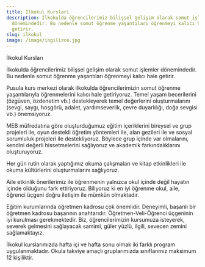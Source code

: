 ```yaml
---
title: İlkokul Kursları
description: İlkokulda öğrencilerimiz bilişsel gelişim olarak somut işlemler
  dönemindedir. Bu nedenle somut öğrenme yaşantıları öğrenmeyi kalıcı hale
  getirir.
slug: ilkokul
image: /image/ingilizce.jpg
---
```


İlkokul Kursları

İlkokulda öğrencilerimiz bilişsel gelişim olarak somut işlemler dönemindedir. Bu nedenle somut öğrenme yaşantıları öğrenmeyi kalıcı hale getirir.

Pusula kurs merkezi olarak ilkokulda öğrencilerimizin somut öğrenme yaşantılarıyla öğrenmelerini kalıcı hale getiriyoruz. Temel yaşam becerilerini (özgüven, özdenetim vb.) destekleyerek temel değerlerini oluşturmalarını (sevgi, saygı, hoşgörü, adalet, yardımseverlik, çevre duyarlılığı, doğa sevgisi vb.) önemsiyoruz.

MEB müfredatına göre oluşturduğumuz eğitim içeriklerini bireysel ve grup projeleri ile, oyun destekli öğretim yöntemleri ile, alan gezileri ile ve sosyal sorumluluk projeleri ile destekliyoruz. Böylece grup içinde var olmalarını, kendini değerli hissetmelerini sağlıyoruz ve akademik farkındalıklarını oluşturuyoruz.

Her gün rutin olarak yaptığımız okuma çalışmaları ve kitap etkinlikleri ile okuma kültürlerini oluşturmalarını sağlıyoruz.

Aile etkinlik önerilerimiz ile öğrenmenin yalnızca okul içinde değil hayatın içinde olduğunu fark ettiriyoruz. Biliyoruz ki en iyi öğrenme okul, aile, öğrenci üçgeni doğru iletişim ile mümkün olmaktadır.

Eğitim kurumlarında öğretmen kadrosu çok önemlidir. Deneyimli, başarılı bir öğretmen kadrosu başarının anahtarıdır. Öğretmen-Veli-Öğrenci üçgeninin iyi kurulması gerekmektedir. Biz, öğrencilerimizin kursumuza isteyerek, severek gelmesini sağlayacak samimi, güler yüzlü, ilgili, sevecen zemini sağlamaktayız.

İlkokul kurslarımızda hafta içi ve hafta sonu olmak iki farklı program uygulanmaktadır. Okula takviye amaçlı gruplarımızda sınıflarımız maksimum 12 kişiliktir.

